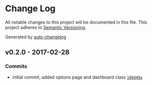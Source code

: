 # Change Log
All notable changes to this project will be documented in this file. This project adheres to [Semantic Versioning](http://semver.org/).

Generated by [auto-changelog](https://github.com/CookPete/auto-changelog)


## v0.2.0 - 2017-02-28

### Commits
* initial commit, added options page and dashboard class [`189d49a`](https://github.com/tpkemme/wp-cloudflare-dashboard/commit/189d49ab8d5b3fdd16ff0d69955d8970b81f8f37)
